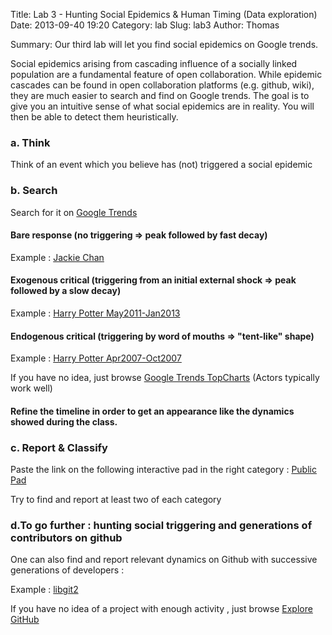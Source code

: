 Title: Lab 3 - Hunting Social Epidemics & Human Timing (Data exploration)
Date: 2013-09-40 19:20
Category: lab
Slug: lab3
Author: Thomas


Summary: Our third lab will let you find social epidemics on Google trends. 


Social epidemics arising from cascading influence of a socially linked population are a fundamental feature of open collaboration. While epidemic cascades can be found in open collaboration platforms (e.g. github, wiki), they are much easier to search and find on Google trends. The goal is to give you an intuitive sense of what social epidemics are in reality. You will then be able to detect them heuristically.


### a. Think

Think of an event which you believe has (not) triggered a social epidemic 

### b. Search

Search for it on [Google Trends](http://www.google.com/trends/)

#### Bare response (no triggering => peak followed by fast decay)

Example : [Jackie Chan](http://www.google.com/trends/explore#q=Jackie%20Chan&geo=US&date=8%2F2011%204m&cmpt=q)


#### Exogenous critical  (triggering from an initial external shock => peak followed by a slow decay)

Example : [Harry Potter May2011-Jan2013](http://www.google.com/trends/explore?q=harry+potter#q=harry%20potter&date=5%2F2011%2021m&cmpt=q)


#### Endogenous critical (triggering by word of mouths => "tent-like" shape)

Example : [Harry Potter Apr2007-Oct2007](http://www.google.com/trends/explore?q=harry+potter#q=harry%20potter&date=4%2F2007%207m&cmpt=q)


If you have no idea, just browse [Google Trends TopCharts](http://www.google.com/trends/topcharts)  (Actors typically work well) 


#### Refine the timeline in order to get an appearance like the dynamics showed during the class.


### c. Report & Classify 


Paste the link on the following interactive pad in the right category :
[Public Pad](http://titanpad.com/gY8kVObyOC)

Try to find and report at least two of each category

### d.To go further : hunting social triggering and generations of contributors on github

One can also find and report relevant dynamics on Github with successive generations of developers :

Example : [libgit2](https://github.com/libgit2/libgit2/contributors)

If you have no idea of a project with enough activity , just browse [Explore GitHub](https://github.com/explore)




